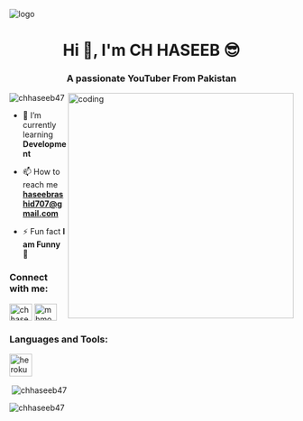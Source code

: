 
![logo](https://telegra.ph/file/e9c509add5d2ae6103936.jpg)

<h1 align="center">Hi 👋, I'm CH HASEEB 😎</h1>
<h3 align="center">A passionate YouTuber From Pakistan</h3>

<img align="right" alt="coding" width="400" src="https://user-images.githubusercontent.com/55389276/140866485-8fb1c876-9a8f-4d6a-98dc-08c4981eaf70.gif">
<p align="left"> <img src="https://komarev.com/ghpvc/?username=chhaseeb47&label=Profile%20views&color=0e75b6&style=flat" alt="chhaseeb47" /> </p>

- 🌱 I’m currently learning **Development**

- 📫 How to reach me **haseebrashid707@gmail.com**

- ⚡ Fun fact **I am Funny 🤣**

<h3 align="left">Connect with me:</h3>
<p align="left">
<a href="https://fb.com/ch haseeb" target="blank"><img align="center" src="https://raw.githubusercontent.com/rahuldkjain/github-profile-readme-generator/master/src/images/icons/Social/facebook.svg" alt="ch haseeb" height="30" width="40" /></a>
<a href="https://www.youtube.com/c/mhmodsofc" target="blank"><img align="center" src="https://raw.githubusercontent.com/rahuldkjain/github-profile-readme-generator/master/src/images/icons/Social/youtube.svg" alt="mhmodsofc" height="30" width="40" /></a>
</p>

<h3 align="left">Languages and Tools:</h3>
<p align="left"> <a href="https://heroku.com" target="_blank" rel="noreferrer"> <img src="https://www.vectorlogo.zone/logos/heroku/heroku-icon.svg" alt="heroku" width="40" height="40"/> </a> </p>

<p>&nbsp;<img align="center" src="https://github-readme-stats.vercel.app/api?username=chhaseeb47&show_icons=true&locale=en" alt="chhaseeb47" /></p>

<p><img align="center" src="https://github-readme-streak-stats.herokuapp.com/?user=chhaseeb47&" alt="chhaseeb47" /></p>
